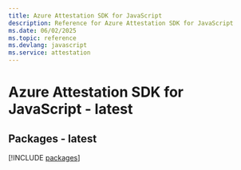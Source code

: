 ```yaml
---
title: Azure Attestation SDK for JavaScript
description: Reference for Azure Attestation SDK for JavaScript
ms.date: 06/02/2025
ms.topic: reference
ms.devlang: javascript
ms.service: attestation
---
```

# Azure Attestation SDK for JavaScript - latest
## Packages - latest
[!INCLUDE [packages](attestation-index.md)]